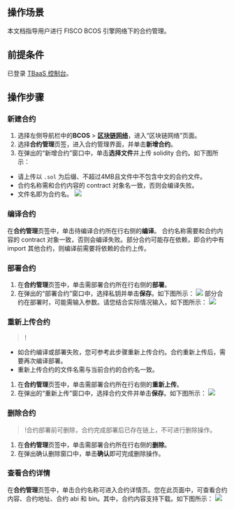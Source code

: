 ## 操作场景

本文档指导用户进行 FISCO BCOS 引擎网络下的合约管理。

## 前提条件

已登录 [TBaaS 控制台](https://console.cloud.tencent.com/tbaas)。

## 操作步骤

### 新建合约

1. 选择左侧导航栏中的**BCOS** > **[区块链网络](https://console.cloud.tencent.com/tbaas/bcos/deploy)**，进入“区块链网络”页面。
2. 选择**合约管理**页签，进入合约管理界面，并单击**新增合约**。
3. 在弹出的“新增合约”窗口中，单击**选择文件**并上传 solidity 合约。如下图所示：
   <dx-alert infotype="notice" title="">

- 请上传以 `.sol` 为后缀、不超过4MB且文件中不包含中文的合约文件。
- 合约名称需和合约内容的 contract 对象名一致，否则会编译失败。
- 文件名即为合约名。
  </dx-alert>
  <img src="https://main.qcloudimg.com/raw/13cf6112cec1a7a90bdd07bc4fabaa56.png"/>

### 编译合约

在**合约管理**页签中，单击待编译合约所在行右侧的**编译**。
<dx-alert infotype="notice" title="">
合约名称需要和合约内容的 contract 对象一致，否则会编译失败。部分合约可能存在依赖，即合约中有 import 其他合约，则编译前需要将依赖的合约上传。
</dx-alert>

### 部署合约

1. 在**合约管理**页签中，单击需部署合约所在行右侧的**部署**。
2. 在弹出的“部署合约”窗口中，选择私钥并单击**保存**。如下图所示：
   ![](https://main.qcloudimg.com/raw/c7dcf3be9f55542e5fba5c437145d1cb.png)
   部分合约在部署时，可能需输入参数。请您结合实际情况输入，如下图所示：
   ![](https://main.qcloudimg.com/raw/7b44b9d9bae0789c926c5ea5354c4451.png)

### 重新上传合约

>!
- 如合约编译或部署失败，您可参考此步骤重新上传合约。合约重新上传后，需要再次编译部署。
- 重新上传合约的文件名需与当前合约的合约名一致。
>

1. 在**合约管理**页签中，单击需部署合约所在行右侧的**重新上传**。
2. 在弹出的“重新上传”窗口中，选择合约文件并单击**保存**。如下图所示：
   ![](https://main.qcloudimg.com/raw/7503252a8e3a63b8e41e9de43352ba35.png)

### 删除合约

>!合约部署前可删除，合约完成部署后已存在链上，不可进行删除操作。

1. 在**合约管理**页签中，单击需部署合约所在行右侧的**删除**。
2. 在弹出确认删除窗口中，单击**确认**即可完成删除操作。

###  查看合约详情

在**合约管理**页签中，单击合约名称可进入合约详情页。您在此页面中，可查看合约内容、合约地址、合约 abi 和 bin。其中，合约内容支持下载。如下图所示：
![](https://main.qcloudimg.com/raw/6b6b40e95e6c0371834826319fc7798f.png)


